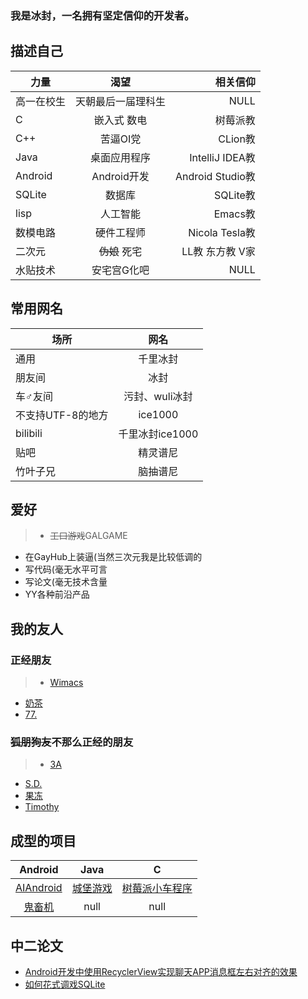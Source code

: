 ### 我是冰封，一名拥有坚定信仰的开发者。

## 描述自己

力量		|渴望				|相关信仰
---			|:--:				|---:
高一在校生	|天朝最后一届理科生	|NULL
C			|嵌入式 数电		|树莓派教
C++			|苦逼OI党 			|CLion教
Java 		|桌面应用程序		|IntelliJ IDEA教
Android     |Android开发 		|Android Studio教
SQLite		|数据库				|SQLite教
lisp		|人工智能			|Emacs教
数模电路	|硬件工程师 		|Nicola Tesla教
二次元		|~~伪娘~~ 死宅		|LL教 东方教 V家
水贴技术	|安宅宫G化吧        |NULL

## 常用网名
场所 				| 网名
--- 				|:---:  
通用				|千里冰封
朋友间				|冰封
车♂友间			|污封、wuli冰封
不支持UTF-8的地方	|ice1000
bilibili			|千里冰封ice1000
贴吧				|精灵谱尼
竹叶子兄			|脑抽谱尼

## 爱好
> + ~~工口游戏~~GALGAME
+ 在GayHub上装逼(当然三次元我是比较低调的
+ 写代码(毫无水平可言
+ 写论文(毫无技术含量
+ YY各种前沿产品

## 我的友人
### 正经朋友
> + [Wimacs](https://github.com/Wimacs "兴趣相投的同学")
+ [奶茶](http://milktea.info/%e5%85%ac%e5%91%8a%e6%9d%bf/vps-service "一起做项目的学姐")
+ [77.](https://github.com/18312847646 "我叫他老大")

### ~~狐朋狗友~~不那么正经的朋友
> + [3A](https://github.com/sg-first "一个很牛逼又很傻逼的人")
+ [S.D.](https://github.com/Predator-SD "他叫我老婆")
+ [果冻](https://github.com/Fydui "它的性别和我相同")
+ [Timothy](https://github.com/iXinwei "姓张名新伟")

## 成型的项目

Android|Java|C
:---:|:---:|:---:
[AIAndroid](https://github.com/ice1000/AIAndroid "我称之为人工少女")|[城堡游戏](https://github.com/ice1000/Castle-game "使用Java swing实现")|[树莓派小车程序](https://github.com/ice1000/car-on-RPi "毫无技术含量")
[鬼畜机](https://github.com/ice1000/GhostAnimalPlayer "手机上弹奏属于你的鬼畜")|null|null

## 中二论文

+ [Android开发中使用RecyclerView实现聊天APP消息框左右对齐的效果](https://github.com/ice1000/dialogs/blob/master/%E9%80%9A%E7%94%A8raw/%E8%A3%85%E9%80%BC%E8%AE%BA%E6%96%87/Android%E5%BC%80%E5%8F%91%E4%B8%AD%E4%BD%BF%E7%94%A8RecyclerView%E5%AE%9E%E7%8E%B0%E8%81%8A%E5%A4%A9APP%E6%B6%88%E6%81%AF%E6%A1%86%E5%B7%A6%E5%8F%B3%E5%AF%B9%E9%BD%90%E7%9A%84%E6%95%88%E6%9E%9C.pdf "pdf链接")
+ [如何花式调戏SQLite](https://github.com/ice1000/dialogs/blob/master/%E9%80%9A%E7%94%A8raw/%E8%A3%85%E9%80%BC%E8%AE%BA%E6%96%87/%E8%AE%BA%E6%96%87%E4%B8%80.pdf "曾在鬼畜机中用过")
